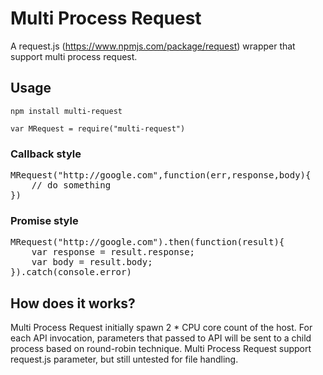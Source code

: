 # Multi Process Request

A request.js (https://www.npmjs.com/package/request) wrapper that support multi process request.

## Usage

`npm install multi-request`

`var MRequest = require("multi-request")`

### Callback style
<pre>
MRequest("http://google.com",function(err,response,body){
	// do something
})
</pre>
### Promise style
<pre>
MRequest("http://google.com").then(function(result){
	var response = result.response;
	var body = result.body;
}).catch(console.error)
</pre>
## How does it works?

Multi Process Request initially spawn 2 * CPU core count of the host. For each API invocation, parameters that passed to API will be sent to a child process based on round-robin technique. Multi Process Request support request.js parameter, but still untested for file handling.


